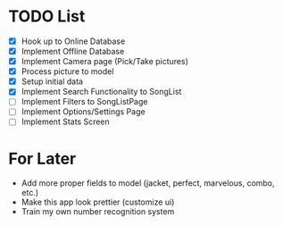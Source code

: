 # TODO List

- [x] Hook up to Online Database
- [x] Implement Offline Database
- [x] Implement Camera page (Pick/Take pictures)
- [x] Process picture to model
- [x] Setup initial data
- [x] Implement Search Functionality to SongList
- [ ] Implement Filters to SongListPage
- [ ] Implement Options/Settings Page
- [ ] Implement Stats Screen

# For Later
- Add more proper fields to model (jacket, perfect, marvelous, combo, etc.)
- Make this app look prettier (customize ui)
- Train my own number recognition system
